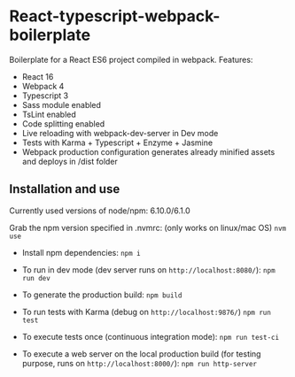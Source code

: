 # React-typescript-webpack-boilerplate

Boilerplate for a React ES6 project compiled in webpack. Features:
- React 16
- Webpack 4
- Typescript 3
- Sass module enabled
- TsLint enabled
- Code splitting enabled
- Live reloading with webpack-dev-server in Dev mode
- Tests with Karma + Typescript + Enzyme + Jasmine
- Webpack production configuration generates already minified assets and deploys in /dist folder


## Installation and use
Currently used versions of node/npm:
6.10.0/6.1.0

Grab the npm version specified in .nvmrc: (only works on linux/mac OS)
`nvm use`

- Install npm dependencies:
`npm i`

- To run in dev mode (dev server runs on `http://localhost:8080/`):
`npm run dev`

- To generate the production build:
`npm build`

- To run tests with Karma (debug on `http://localhost:9876/`)
`npm run test`

- To execute tests once (continuous integration mode):
`npm run test-ci`

- To execute a web server on the local production build (for testing purpose, runs on `http://localhost:8000/`):
`npm run http-server`
